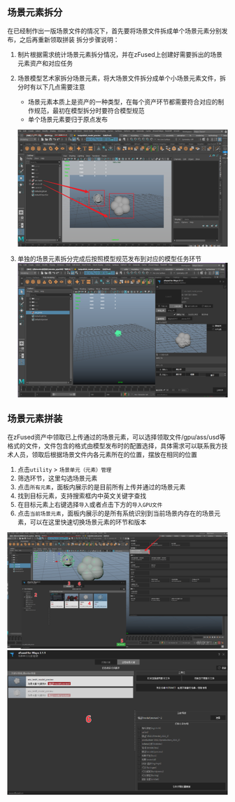 ## 场景元素拆分
在已经制作出一版场景文件的情况下，首先要将场景文件拆成单个场景元素分别发布，之后再重新领取拼装
拆分步骤说明：
 1. 制片根据需求统计场景元素拆分情况，并在zFused上创建好需要拆出的场景元素资产和对应任务
 2. 场景模型艺术家拆分场景元素，将大场景文件拆分成单个小场景元素文件，拆分时有以下几点需要注意
    + 场景元素本质上是资产的一种类型，在每个资产环节都需要符合对应的制作规范，最初在模型拆分时要符合模型规范
    + 单个场景元素要归于原点发布
 
    ![](../../maya/images/scheme/assembly_display.png ':size=600')
 3. 单独的场景元素拆分完成后按照模型规范发布到对应的模型任务环节  
 ![](../../maya/images/scheme/env_publish.png ':size=600')

## 场景元素拼装
在zFused资产中领取已上传通过的场景元素，可以选择领取文件/gpu/ass/usd等格式的文件，文件包含的格式由模型发布时的配置选择，具体需求可以联系我方技术人员，领取后根据场景文件内各元素所在的位置，摆放在相同的位置

1. 点击`utility` > `场景单元（元素）管理`
2. 筛选环节，这里勾选场景元素
3. 点击`所有元素`，面板内展示的是目前所有上传并通过的场景元素
4. 找到目标元素，支持搜索框内中英文关键字查找
5. 在目标元素上右键选择`导入`或者点击下方的`导入GPU文件`
6. 点击`当前场景元素`，面板内展示的是所有系统识别到当前场景内存在的场景元素，可以在这里快速切换场景元素的环节和版本

![](../../maya/images/scheme/assembly_step.png ':size=1000')
![](../../maya/images/scheme/scene_env.png ':size=700')


